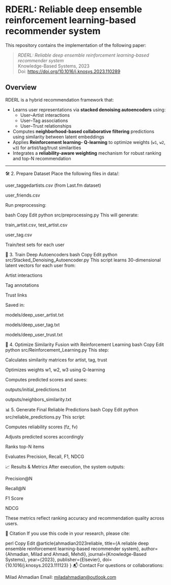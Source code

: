 # RDERL: Reliable deep ensemble reinforcement learning-based recommender system

This repository contains the implementation of the following paper:
> *RDERL: Reliable deep ensemble reinforcement learning-based recommender system*  
> Knowledge-Based Systems, 2023  
> Doi: https://doi.org/10.1016/j.knosys.2023.110289


## Overview
RDERL is a hybrid recommendation framework that:
- Learns user representations via **stacked denoising autoencoders** using:
  - User–Artist interactions
  - User–Tag associations
  - User–Trust relationships
- Computes **neighborhood-based collaborative filtering** predictions using similarity between latent embeddings
- Applies **Reinforcement learning- Q-learning** to optimize weights (`w1`, `w2`, `w3`) for artist/tag/trust similarities
- Integrates a **reliability-aware weighting** mechanism for robust ranking and top-N recommendation

---

🛠️ 2. Prepare Dataset
Place the following files in data/:

user_taggedartists.csv (from Last.fm dataset)

user_friends.csv

Run preprocessing:

bash
Copy
Edit
python src/preprocessing.py
This will generate:

train_artist.csv, test_artist.csv

user_tag.csv

Train/test sets for each user

🔧 3. Train Deep Autoencoders
bash
Copy
Edit
python src/Stacked_Denoising_Autoencoder.py
This script learns 30-dimensional latent vectors for each user from:

Artist interactions

Tag annotations

Trust links

Saved in:

models/deep_user_artist.txt

models/deep_user_tag.txt

models/deep_user_trust.txt

🧪 4. Optimize Similarity Fusion with Reinforcement Learning
bash
Copy
Edit
python src/Reinforcement_Learning.py
This step:

Calculates similarity matrices for artist, tag, trust

Optimizes weights w1, w2, w3 using Q-learning

Computes predicted scores and saves:

outputs/initial_predictions.txt

outputs/neighbors_similarity.txt

📊 5. Generate Final Reliable Predictions
bash
Copy
Edit
python src/reliable_predictions.py
This script:

Computes reliability scores (fz, fv)

Adjusts predicted scores accordingly

Ranks top-N items

Evaluates Precision, Recall, F1, NDCG

📈 Results & Metrics
After execution, the system outputs:

Precision@N

Recall@N

F1 Score

NDCG

These metrics reflect ranking accuracy and recommendation quality across users.

📖 Citation
If you use this code in your research, please cite:

perl
Copy
Edit
@article{ahmadian2023reliable,
  title={A reliable deep ensemble reinforcement learning-based recommender system},
  author={Ahmadian, Milad and Ahmadi, Mehdi},
  journal={Knowledge-Based Systems},
  year={2023},
  publisher={Elsevier},
  doi={10.1016/j.knosys.2023.111123}
}
📬 Contact
For questions or collaborations:

Milad Ahmadian
Email: miladahmadian@outlook.com
